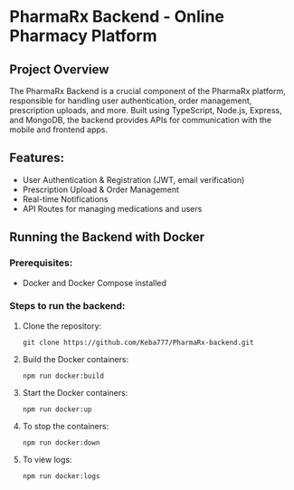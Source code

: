 # PharmaRx Backend - Online Pharmacy Platform

## Project Overview
The PharmaRx Backend is a crucial component of the PharmaRx platform, responsible for handling user authentication, order management, prescription uploads, and more. Built using TypeScript, Node.js, Express, and MongoDB, the backend provides APIs for communication with the mobile and frontend apps.

## Features:
- User Authentication & Registration (JWT, email verification)
- Prescription Upload & Order Management
- Real-time Notifications
- API Routes for managing medications and users

## Running the Backend with Docker

### Prerequisites:
- Docker and Docker Compose installed

### Steps to run the backend:

1. Clone the repository:
   ```
   git clone https://github.com/Keba777/PharmaRx-backend.git

2. Build the Docker containers:
   ```
   npm run docker:build

3. Start the Docker containers:
   ```
   npm run docker:up

4. To stop the containers:
   ```
   npm run docker:down

6. To view logs:
   ```
   npm run docker:logs

